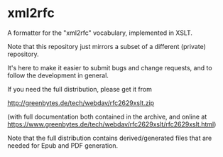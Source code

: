 # xml2rfc
A formatter for the "xml2rfc" vocabulary, implemented in XSLT.

Note that this repository just mirrors a subset of a different (private) repository.

It's here to make it easier to submit bugs and change requests, and to follow the development in general.

If you need the full distribution, please get it from

   http://greenbytes.de/tech/webdav/rfc2629xslt.zip

(with full documentation both contained in the archive, and online at https://www.greenbytes.de/tech/webdav/rfc2629xslt/rfc2629xslt.html)

Note that the full distribution contains derived/generated files that are needed for Epub and PDF generation.
